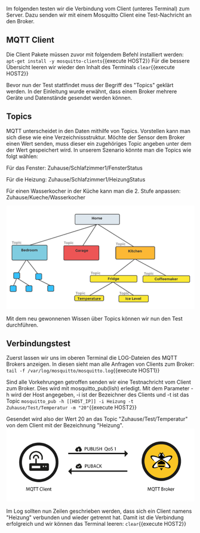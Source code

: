 Im folgenden testen wir die Verbindung vom Client (unteres Terminal) zum Server.
Dazu senden wir mit einem Mosquitto Client eine Test-Nachricht an den Broker.

## MQTT Client
Die Client Pakete müssen zuvor mit folgendem Befehl installiert werden:
`apt-get install -y mosquitto-clients`{{execute HOST2}}
Für die bessere Übersicht leeren wir wieder den Inhalt des Terminals
`clear`{{execute HOST2}}

Bevor nun der Test stattfindet muss der Begriff des "Topics" geklärt werden.
In der Einleitung wurde erwähnt, dass einem Broker mehrere Geräte und Datenstände gesendet werden können.

## Topics
MQTT unterscheidet in den Daten mithilfe von Topics. Vorstellen kann man sich diese wie eine Verzeichnissstruktur.
Möchte der Sensor dem Broker einen Wert senden, muss dieser ein zugehöriges Topic angeben unter dem der Wert gespeichert wird.
In unserem Szenario könnte man die Topics wie folgt wählen:

Für das Fenster:
Zuhause/Schlafzimmer1/FensterStatus

Für die Heizung:
Zuhause/Schlafzimmer1/HeizungStatus

Für einen Wasserkocher in der Küche kann man die 2. Stufe anpassen:
Zuhause/Kueche/Wasserkocher

![MQTT Topics](https://raw.githubusercontent.com/Asdoos/katacoda-scenarios/main/MQTT/assets/images/mqtt-topics.png)

Mit dem neu gewonnenen Wissen über Topics können wir nun den Test durchführen.

## Verbindungstest
Zuerst lassen wir uns im oberen Terminal die LOG-Dateien des MQTT Brokers anzeigen. In diesen sieht man alle Anfragen von Clients zum Broker:
`tail -f /var/log/mosquitto/mosquitto.log`{{execute HOST1}}
 
Sind alle Vorkehrungen getroffen senden wir eine Testnachricht vom Client zum Broker.
Dies wird mit mosquitto_pub(lish) erledigt. Mit dem Parameter -h wird der Host angegeben, -i ist der Bezeichner des Clients und
-t ist das Topic
`mosquitto_pub -h [[HOST_IP]] -i Heizung -t Zuhause/Test/Temperatur -m "20"`{{execute HOST2}}

Gesendet wird also der Wert 20 an das Topic "Zuhause/Test/Temperatur" von dem Client mit der Bezeichnung "Heizung".
![MQTT Publish](https://raw.githubusercontent.com/Asdoos/katacoda-scenarios/main/MQTT/assets/images/mqtt-publish.png)

Im Log sollten nun Zeilen geschrieben werden, dass sich ein Client namens "Heizung" verbunden und wieder getrennt hat.
Damit ist die Verbindung erfolgreich und wir können das Terminal leeren:
`clear`{{execute HOST2}}
